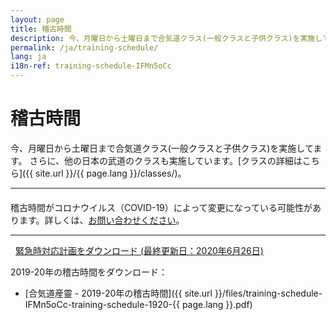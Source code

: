 ```yaml
---
layout: page
title: 稽古時間
description: 今、月曜日から土曜日まで合気道クラス(一般クラスと子供クラス)を実施してます。 さらに、他の日本の武道のクラスも実施しています。
permalink: /ja/training-schedule/
lang: ja
i18n-ref: training-schedule-IFMn5oCc
---
```


# 稽古時間

今、月曜日から土曜日まで合気道クラス(一般クラスと子供クラス)を実施してます。 さらに、他の日本の武道のクラスも実施しています。[クラスの詳細はこちら]({{ site.url }}/{{ page.lang }}/classes/)。

<hr>

<div class="alert alert-danger" role="alert">
  <h4 class="alert-heading"><i class="fas fa-exclamation-triangle"></i></h4>
  <p>稽古時間がコロナウイルス（COVID-19）によって変更になっている可能性があります。詳しくは、<a href="{{ site.url }}/{{ page.lang }}/contact/">お問い合わせください</a>。</p>
  <hr>
  <p class="mb-0"><a href="{{ site.url }}/files/covid-19-contingency-plan-es.pdf"><i class="far fa-file-pdf" style="padding-right: .5rem;"></i>緊急時対応計画をダウンロード (最終更新日：2020年6月26日)</a></p>
</div>

<div id='calendar'></div>

2019-20年の稽古時間をダウンロード：

* [合気道産靈 - 2019-20年の稽古時間]({{ site.url }}/files/training-schedule-IFMn5oCc-training-schedule-1920-{{ page.lang }}.pdf)
